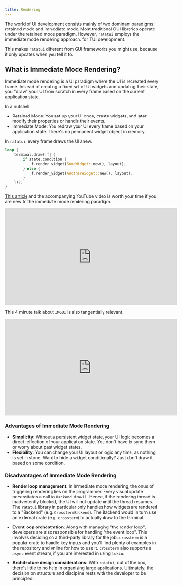 ```yaml
---
title: Rendering
---
```


The world of UI development consists mainly of two dominant paradigms: retained mode and immediate
mode. Most traditional GUI libraries operate under the retained mode paradigm. However, `ratatui`
employs the immediate mode rendering approach. for TUI development.

This makes `ratatui` different from GUI frameworks you might use, because it only updates when you
tell it to.

## What is Immediate Mode Rendering?

Immediate mode rendering is a UI paradigm where the UI is recreated every frame. Instead of creating
a fixed set of UI widgets and updating their state, you "draw" your UI from scratch in every frame
based on the current application state.

In a nutshell:

- Retained Mode: You set up your UI once, create widgets, and later modify their properties or
  handle their events.
- Immediate Mode: You redraw your UI every frame based on your application state. There's no
  permanent widget object in memory.

In `ratatui`, every frame draws the UI anew.

```rust
loop {
    terminal.draw(|f| {
        if state.condition {
            f.render_widget(SomeWidget::new(), layout);
        } else {
            f.render_widget(AnotherWidget::new(), layout);
        }
    })?;
}
```

[This article](https://caseymuratori.com/blog_0001) and the accompanying YouTube video is worth your
time if you are new to the immediate mode rendering paradigm.

<iframe width="560" height="315" src="https://www.youtube.com/embed/Z1qyvQsjK5Y?si=eiBHXiXIo3Z0u2zs"
 title="YouTube video player" frameborder="0"
 allow="accelerometer; autoplay; clipboard-write; encrypted-media; gyroscope; picture-in-picture; web-share"
 allowfullscreen></iframe>

This 4 minute talk about `IMGUI` is also tangentially relevant.

<iframe width="560" height="315" src="https://www.youtube.com/embed/LSRJ1jZq90k?si=8NB5yiZ8IGS_QE_E"
 title="YouTube video player" frameborder="0"
 allow="accelerometer; autoplay; clipboard-write; encrypted-media; gyroscope; picture-in-picture; web-share"
 allowfullscreen></iframe>

### Advantages of Immediate Mode Rendering

- **Simplicity**: Without a persistent widget state, your UI logic becomes a direct reflection of
  your application state. You don't have to sync them or worry about past widget states.
- **Flexibility**: You can change your UI layout or logic any time, as nothing is set in stone. Want
  to hide a widget conditionally? Just don't draw it based on some condition.

### Disadvantages of Immediate Mode Rendering

- **Render loop management**: In Immediate mode rendering, the onus of triggering rendering lies on
  the programmer. Every visual update necessitates a call to `Backend.draw()`. Hence, if the
  rendering thread is inadvertently blocked, the UI will not update until the thread resumes. The
  `ratatui` library in particular only handles how widgets are rendered to a "Backend" (e.g.
  `CrosstermBackend`). The Backend would in turn use an external crate (e.g. `crossterm`) to
  actually draw to the terminal.

- **Event loop orchestration**: Along with managing "the render loop", developers are also
  responsible for handling "the event loop". This involves deciding on a third-party library for the
  job. `crossterm` is a popular crate to handle key inputs and you'll find plenty of examples in the
  repository and online for how to use it. `crossterm` also supports a `async` event stream, if you
  are interested in using `tokio`.

- **Architecture design considerations**: With `ratatui`, out of the box, there's little to no help
  in organizing large applications. Ultimately, the decision on structure and discipline rests with
  the developer to be principled.
